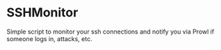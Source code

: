 SSHMonitor
==========

Simple script to monitor your ssh connections and notify you via Prowl if someone logs in, attacks, etc.